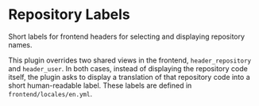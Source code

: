 # Repository Labels

Short labels for frontend headers for selecting and displaying repository names.

This plugin overrides two shared views in the frontend, `header_repository` and `header_user`. In both cases, instead of displaying the repository code itself, the plugin asks to display a translation of that repository code into a short human-readable label. These labels are defined in `frontend/locales/en.yml`.
